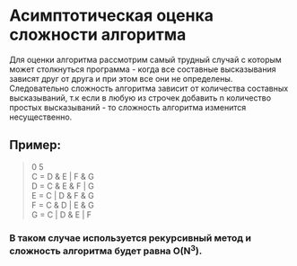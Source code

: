# Асимптотическая оценка сложности алгоритма
Для оценки алгоритма рассмотрим самый трудный случай с которым может столкнуться программа - когда все составные высказывания зависят друг 
от друга и при этом все они не определены. Следовательно сложность алгоритма зависит от количества составных высказываний, т.к если в любую из строчек добавить n количество 
простых высказываний - то сложность алгоритма изменится несущественно.<br/>
## Пример: <br/>
>0 5 <br/>
C = D & E | F & G <br/>
D = C & E & F | G <br/>
E = C | D & F & G <br/>
F = C & D | E & G <br/>
G = C | D & E | F <br/>

### В таком случае используется рекурсивный метод и сложность алгоритма будет равна O(N<sup>3</sup>).
